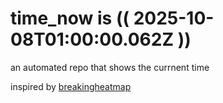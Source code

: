 # time_now is (( 2025-10-08T01:00:00.062Z ))

an automated repo that shows the currnent time

inspired by [breakingheatmap](https://github.com/breakingheatmap/breakingheatmap)